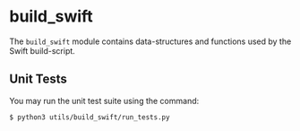 # build_swift

The `build_swift` module contains data-structures and functions used by
the Swift build-script.

## Unit Tests

You may run the unit test suite using the command:

```sh
$ python3 utils/build_swift/run_tests.py
```
